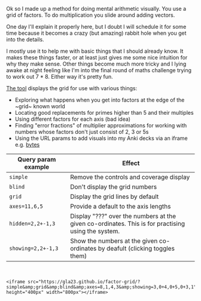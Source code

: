 Ok so I made up a method for doing mental arithmetic visually. You use a grid of factors. To do multiplication you slide around adding vectors.

One day I'll explain it properly here, but I doubt I will schedule it for some time because it becomes a crazy (but amazing) rabbit hole when you get into the details.

I mostly use it to help me with basic things that I should already know. It makes these things faster, or at least just gives me some nice intuition for why they make sense. Other things become much more tricky and I lying awake at night feeling like I'm into the final round of maths challenge trying to work out 7 \* 8. Either way it's pretty fun.

[The tool](http://gla23.github.io/factor-grid) displays the grid for use with various things:

- Exploring what happens when you get into factors at the edge of the ~grid~ known world
- Locating good replacements for primes higher than 5 and their multiples
- Using different factors for each axis (bad idea)
- Finding "error fractions" of multiplier approximations for working with numbers whose factors don't just consist of 2, 3 or 5s
- Using the URL params to add visuals into my Anki decks via an iframe e.g. [bytes](https://gla23.github.io/factor-grid/?simple&grid&blind&axes=8,2,4,3&showing=3,0+4,0+5,0+3,1)

| Query param example | Effect                                                                                             |
| ------------------- | -------------------------------------------------------------------------------------------------- |
| `simple`            | Remove the controls and coverage display                                                           |
| `blind`             | Don't display the grid numbers                                                                     |
| `grid`              | Display the grid lines by default                                                                  |
| `axes=11,6,5`       | Provide a default to the axis lengths                                                              |
| `hidden=2,2+-1,3`   | Display "???" over the numbers at the given co-ordinates. This is for practising using the system. |
| `showing=2,2+-1,3`  | Show the numbers at the given co-ordinates by deafult (clicking toggles them)                      |

<br>

```
<iframe src="https://gla23.github.io/factor-grid/?simple&amp;grid&amp;blind&amp;axes=8,1,4,3&amp;showing=3,0+4,0+5,0+3,1" height="400px" width="800px"></iframe>
```
